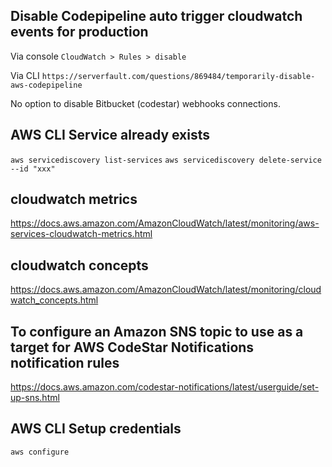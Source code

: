 ## Disable Codepipeline auto trigger cloudwatch events for production
Via console 
`CloudWatch > Rules > disable`

Via CLI
`https://serverfault.com/questions/869484/temporarily-disable-aws-codepipeline`

No option to disable Bitbucket (codestar) webhooks connections.

## AWS CLI Service already exists
`aws servicediscovery list-services`
`aws servicediscovery delete-service --id "xxx"`

## cloudwatch metrics
https://docs.aws.amazon.com/AmazonCloudWatch/latest/monitoring/aws-services-cloudwatch-metrics.html

## cloudwatch concepts
https://docs.aws.amazon.com/AmazonCloudWatch/latest/monitoring/cloudwatch_concepts.html

## To configure an Amazon SNS topic to use as a target for AWS CodeStar Notifications notification rules
https://docs.aws.amazon.com/codestar-notifications/latest/userguide/set-up-sns.html

## AWS CLI Setup credentials
`aws configure`


